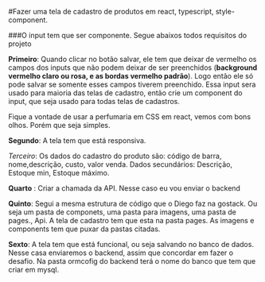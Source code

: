 #Fazer uma tela de cadastro de produtos em react, typescript, style-component. 

###O input tem que ser componente. Segue abaixos todos requisitos do projeto

**Primeiro**: Quando clicar no botão salvar, ele tem que deixar de vermelho os campos dos inputs que não podem deixar de ser preenchidos (**background vermelho claro ou rosa, e as bordas vermelho padrão**). Logo então ele só pode salvar se somente esses campos tiverem preenchido. Essa input sera usado para maioria das telas de cadastro, então crie um component do input, que seja usado para todas telas de cadastros.

Fique a vontade de usar a perfumaria em CSS em react, vemos com bons olhos. Porém que seja simples. 

**Segundo**: A tela tem que está responsiva. 

*Terceiro*: Os dados do cadastro do produto são: código de barra, nome,descrição, custo, valor venda.
Dados secundários: Descrição, Estoque min, Estoque máximo.

**Quarto**  : Criar a chamada da API. Nesse caso eu vou enviar o backend

**Quinto**: Segui a mesma estrutura de código que o Diego faz na gostack. Ou seja um pasta de componets, uma pasta para imagens, uma pasta de pages., Api. A tela de cadastro tem que esta na pasta pages. As imagens e components tem que puxar da pastas citadas.

**Sexto**: A tela tem que está funcional, ou seja salvando no banco de dados. Nesse casa enviaremos o backend, assim que concordar em fazer o desafio. Na pasta ormcofig do backend terá  o nome do banco que tem que criar em mysql.  